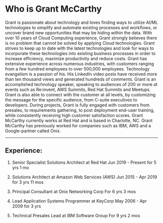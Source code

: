 # Who is Grant McCarthy

Grant is passionate about technology and loves finding ways to utilize AI/ML technologies to simplify and automate 
existing processes and workflows, or uncover brand new opportunities that may be hiding within the data. 
With over 10 years of Cloud Computing experience, Grant strongly believes there is no problem that cannot be solved by applying Cloud technologies. 
Grant strives to keep up to date with the latest technologies and look for ways to incorporate these technologies into existing business processes in order to increase efficiency, maximize productivity and reduce costs.
Grant has extensive experience across numerous industries, with customers ranging from a few hundred employees to over 500,000 employees. 
Technology evangelism is a passion of his. His LinkedIn video posts have received more than ten thousand views and generated hundreds of comments. 
Grant is an accomplished technology speaker, speaking to audiences of 200 or more at events such as Re:invent, AWS Summits, Red Hat Summits and Meetups.
Grant is also able to connect with the customer at all levels, by customizing the message for the specific audience, from C-suite executives to developers. 
During projects, Grant is fully engaged with customers from presales, to requirements gathering, to post deployment end-user training, while consistently receiving high customer satisfaction scores.
Grant McCarthy currently works at Red Hat and is based in Charlotte, NC.
Grant McCarthy has previously worked for companies such as IBM, AWS and a Google-partner called Onix.

---

## Experience:

1. Senior Specialist Solutions Architect at Red Hat
Jun 2019 - Present for 5 yrs 1 mo

2. Solutions Architect at Amazon Web Services (AWS)
Jun 2015 - Apr 2019 for 3 yrs 11 mos

3. Principal Consultant at Onix Networking Corp
For 6 yrs 3 mos

4. Lead Application Systems Programmer at KeyCorp
May 2006 - Apr 2009 for 3 yrs

5. Technical Presales Lead at IBM Software Group
For 9 yrs 2 mos
